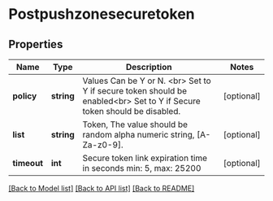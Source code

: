 # Postpushzonesecuretoken

## Properties
Name | Type | Description | Notes
------------ | ------------- | ------------- | -------------
**policy** | **string** | Values Can be Y or N. &lt;br&gt; Set to Y if secure token should be enabled&lt;br&gt; Set to Y if Secure token should be disabled. | [optional] 
**list** | **string** | Token, The value should be random alpha numeric string, [A-Za-z0-9]. | [optional] 
**timeout** | **int** | Secure token link expiration time in seconds  min: 5, max: 25200 | [optional] 

[[Back to Model list]](../README.md#documentation-for-models) [[Back to API list]](../README.md#documentation-for-api-endpoints) [[Back to README]](../README.md)

